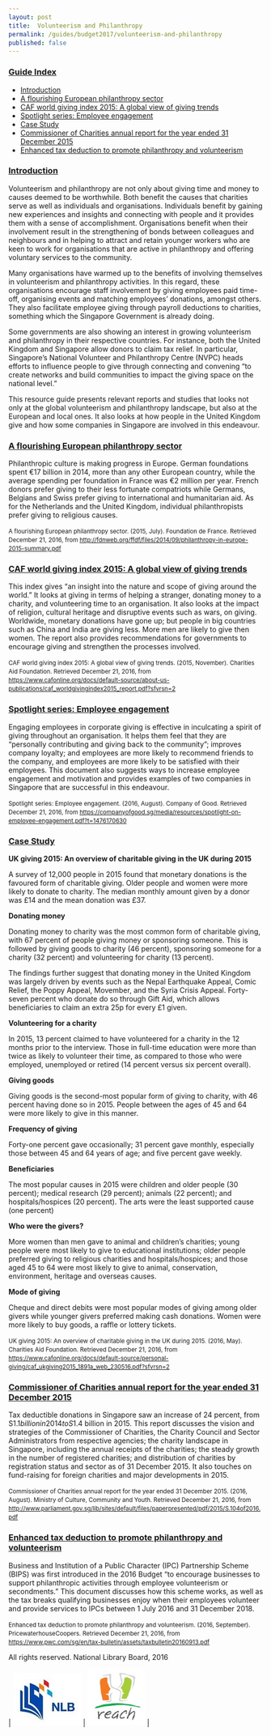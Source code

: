 ```yaml
---
layout: post
title:  Volunteerism and Philanthropy
permalink: /guides/budget2017/volunteerism-and-philanthropy
published: false
---
```


### <u>Guide Index</u>

* [Introduction](#introduction)
* [A flourishing European philanthropy sector](#a-flourishing-european-philanthropy-sector)
* [CAF world giving index 2015: A global view of giving trends](#caf-world-giving-index-2015-a-global-view-of-giving-trends)
* [Spotlight series: Employee engagement](#spotlight-series-employee-engagement)
* [Case Study](#case-study)
* [Commissioner of Charities annual report for the year ended 31 December 2015](#commissioner-of-charities-annual-report-for-the-year-ended-31-december-2015)
* [Enhanced tax deduction to promote philanthropy and volunteerism](#enhanced-tax-deduction-to-promote-philanthropy-and-volunteerism)

### <u>Introduction</u>

Volunteerism and philanthropy are not only about giving time and money to causes deemed to be worthwhile. Both benefit the causes that charities serve as well as individuals and organisations. Individuals benefit by gaining new experiences and insights and connecting with people and it provides them with a sense of accomplishment. Organisations benefit when their involvement result in the strengthening of bonds between colleagues and neighbours and in helping to attract and retain younger workers who are keen to work for organisations that are active in philanthropy and offering voluntary services to the community.

Many organisations have warmed up to the benefits of involving themselves in volunteerism and philanthropy activities. In this regard, these organisations encourage staff involvement by giving employees paid time-off, organising events and matching employees’ donations, amongst others. They also facilitate employee giving through payroll deductions to charities, something which the Singapore Government is already doing.

Some governments are also showing an interest in growing volunteerism and philanthropy in their respective countries. For instance, both the United Kingdom and Singapore allow donors to claim tax relief. In particular, Singapore’s National Volunteer and Philanthropy Centre (NVPC) heads efforts to influence people to give through connecting and convening “to create networks and build communities to impact the giving space on the national level.”

This resource guide presents relevant reports and studies that looks not only at the global volunteerism and philanthropy landscape, but also at the European and local ones. It also looks at how people in the United Kingdom give and how some companies in Singapore are involved in this endeavour.

 

### <u>A flourishing European philanthropy sector</u>

Philanthropic culture is making progress in Europe. German foundations spent €17 billion in 2014, more than any other European country, while the average spending per foundation in France was €2 million per year. French donors prefer giving to their less fortunate compatriots while Germans, Belgians and Swiss prefer giving to international and humanitarian aid. As for the Netherlands and the United Kingdom, individual philanthropists prefer giving to religious causes.

<small>A flourishing European philanthropy sector. (2015, July). Foundation de France. Retrieved December 21, 2016, from
http://fdnweb.org/ffdf/files/2014/09/philanthropy-in-europe-2015-summary.pdf</small>


### <u>CAF world giving index 2015: A global view of giving trends</u>

This index gives “an insight into the nature and scope of giving around the world.” It looks at giving in terms of helping a stranger, donating money to a charity, and volunteering time to an organisation. It also looks at the impact of religion, cultural heritage and disruptive events such as wars, on giving. Worldwide, monetary donations have gone up; but people in big countries such as China and India are giving less. More men are likely to give then women. The report also provides recommendations for governments to encourage giving and strengthen the processes involved.

<small>CAF world giving index 2015: A global view of giving trends. (2015, November). Charities Aid Foundation. Retrieved December 21, 2016, from
https://www.cafonline.org/docs/default-source/about-us-publications/caf_worldgivingindex2015_report.pdf?sfvrsn=2</small>


### <u>Spotlight series: Employee engagement</u>

Engaging employees in corporate giving is effective in inculcating a spirit of giving throughout an organisation. It helps them feel that they are “personally contributing and giving back to the community”; improves company loyalty; and employees are more likely to recommend friends to the company, and employees are more likely to be satisfied with their employees. This document also suggests ways to increase employee engagement and motivation and provides examples of two companies in Singapore that are successful in this endeavour.

<small>Spotlight series: Employee engagement. (2016, August). Company of Good. Retrieved December 21, 2016, from
https://companyofgood.sg/media/resources/spotlight-on-employee-engagement.pdf?t=1476170630</small>


### <u>Case Study</u>

**UK giving 2015: An overview of charitable giving in the UK during 2015**

A survey of 12,000 people in 2015 found that monetary donations is the favoured form of charitable giving. Older people and women were more likely to donate to charity. The median monthly amount given by a donor was £14 and the mean donation was £37.


**Donating money**

Donating money to charity was the most common form of charitable giving, with 67 percent of people giving money or sponsoring someone. This is followed by giving goods to charity (46 percent), sponsoring someone for a charity (32 percent) and volunteering for charity (13 percent).

The findings further suggest that donating money in the United Kingdom was largely driven by events such as the Nepal Earthquake Appeal, Comic Relief, the Poppy Appeal, Movember, and the Syria Crisis Appeal. Forty-seven percent who donate do so through Gift Aid, which allows beneficiaries to claim an extra 25p for every £1 given.


**Volunteering for a charity**

In 2015, 13 percent claimed to have volunteered for a charity in the 12 months prior to the interview. Those in full-time education were more than twice as likely to volunteer their time, as compared to those who were employed, unemployed or retired (14 percent versus six percent overall).


**Giving goods**

Giving goods is the second-most popular form of giving to charity, with 46 percent having done so in 2015. People between the ages of 45 and 64 were more likely to give in this manner.


**Frequency of giving**

Forty-one percent gave occasionally; 31 percent gave monthly, especially those between 45 and 64 years of age; and five percent gave weekly.


**Beneficiaries**

The most popular causes in 2015 were children and older people (30 percent); medical research (29 percent); animals (22 percent); and hospitals/hospices (20 percent). The arts were the least supported cause (one percent)


**Who were the givers?**

More women than men gave to animal and children’s charities; young people were most likely to give to educational institutions; older people preferred giving to religious charities and hospitals/hospices; and those aged 45 to 64 were most likely to give to animal, conservation, environment, heritage and overseas causes.


**Mode of giving**

Cheque and direct debits were most popular modes of giving among older givers while younger givers preferred making cash donations. Women were more likely to buy goods, a raffle or lottery tickets.

<small>UK giving 2015: An overview of charitable giving in the UK during 2015. (2016, May). Charities Aid Foundation. Retrieved December 21, 2016, from
https://www.cafonline.org/docs/default-source/personal-giving/caf_ukgiving2015_1891a_web_230516.pdf?sfvrsn=2</small>


### <u>Commissioner of Charities annual report for the year ended 31 December 2015</u>

Tax deductible donations in Singapore saw an increase of 24 percent, from S$1.1 billion in 2014 to S$1.4 billion in 2015. This report discusses the vision and strategies of the Commissioner of Charities, the Charity Council and Sector Administrators from respective agencies; the charity landscape in Singapore, including the annual receipts of the charities; the steady growth in the number of registered charities; and distribution of charities by registration status and sector as of 31 December 2015. It also touches on fund-raising for foreign charities and major developments in 2015.

<small>Commissioner of Charities annual report for the year ended 31 December 2015. (2016, August). Ministry of Culture, Community and Youth. Retrieved December 21, 2016, from
http://www.parliament.gov.sg/lib/sites/default/files/paperpresented/pdf/2015/S.104of2016.pdf</small>


### <u>Enhanced tax deduction to promote philanthropy and volunteerism</u>

Business and Institution of a Public Character (IPC) Partnership Scheme (BIPS) was first introduced in the 2016 Budget “to encourage businesses to support philanthropic activities through employee volunteerism or secondments.” This document discusses how this scheme works, as well as the tax breaks qualifying businesses enjoy when their employees volunteer and provide services to IPCs between 1 July 2016 and 31 December 2018.

<small>Enhanced tax deduction to promote philanthropy and volunteerism. (2016, September). PricewaterhouseCoopers. Retrieved December 21, 2016, from
https://www.pwc.com/sg/en/tax-bulletin/assets/taxbulletin20160913.pdf</small>


All rights reserved. National Library Board, 2016

| ![NLB logo](/images/guides/budget2017/NLB-Logo.jpg) | ![Reach logo image](/images/guides/budget2017/Reach-Logo.jpg) |